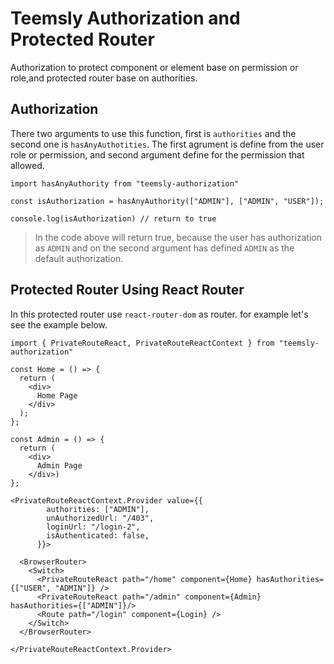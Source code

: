 # Teemsly Authorization and Protected Router

Authorization to protect component or element base on permission or role,and protected router base on authorities.

## Authorization

There two arguments to use this function, first is `authorities` and the second one is `hasAnyAuthotities`. The first agrument is define from the user role or permission, and second argument define for the permission that allowed.

```
import hasAnyAuthority from "teemsly-authorization"

const isAuthorization = hasAnyAuthority(["ADMIN"], ["ADMIN", "USER"]);

console.log(isAuthorization) // return to true
```

> In the code above will return true, because the user has authorization as `ADMIN` and on the second argument has defined `ADMIN` as the default authorization.

## Protected Router Using React Router

In this protected router use `react-router-dom` as router. for example let's see the example below.

```
import { PrivateRouteReact, PrivateRouteReactContext } from "teemsly-authorization"

const Home = () => {
  return (
    <div>
      Home Page
    </div>
  );
};

const Admin = () => {
  return (
    <div>
      Admin Page
    </div>)
};

<PrivateRouteReactContext.Provider value={{
        authorities: ["ADMIN"],
        unAuthorizedUrl: "/403",
        loginUrl: "/login-2",
        isAuthenticated: false,
      }}>

  <BrowserRouter>
    <Switch>
      <PrivateRouteReact path="/home" component={Home} hasAuthorities={["USER", "ADMIN"]} />
      <PrivateRouteReact path="/admin" component={Admin} hasAuthorities={["ADMIN"]}/>
      <Route path="/login" component={Login} />
    </Switch>
  </BrowserRouter>

</PrivateRouteReactContext.Provider>
```
